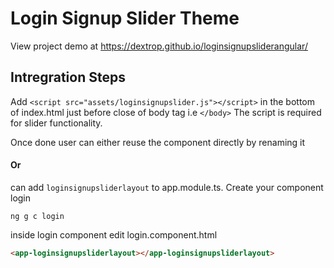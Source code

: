 # Login Signup Slider Theme

View project demo at https://dextrop.github.io/loginsignupsliderangular/

## Intregration Steps

Add `<script src="assets/loginsignupslider.js"></script>` in the bottom of index.html just before close of body tag i.e `</body>`
The script is required for slider functionality.

Once done user can either reuse the component directly by renaming it 
#### Or 
can add `loginsignupsliderlayout` to app.module.ts. Create your component login

```shell
ng g c login
```

inside login component edit login.component.html
```html
<app-loginsignupsliderlayout></app-loginsignupsliderlayout>
```